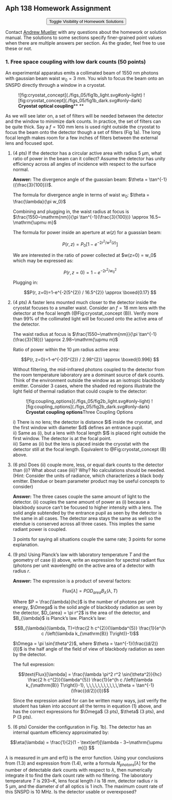 ## Aph 138 Homework Assignment

<!-- the html tag makes this only appear on the website -->

<!-- if you don't use the {=html} syntax, then the inside of the div would be rendered in the latex document -->

<button style="display: block; margin-left: auto; margin-right: auto" class="md-button md-button--primary">Toggle Visibility of Homework Solutions</button></td>

<!-- This span is processed by  pandoc-latex-color so that the color of the pdf will change also. -->

<span class=blue>Contact [Andrew Mueller](mailto:andrewstermueller@gmail.com) with any questions about the homework or solution manual. The solutions to some sections specify finer-grained point values when there are multiple answers per section. As the grader, feel free to use these or not. </span>

### 1. Free space coupling with low dark counts (50 points)

An experimental apparatus emits a collimated beam of $1550~\mathrm{nm}$ photons with gaussian beam waist $w_0 = 3~\mathrm{mm}$. You wish to focus the beam onto an SNSPD directly through a window in a cryostat.

<figure markdown> 
    <a name='fig:cryostat_concept'></a> 
    ![fig:cryostat_concept](./figs_05/fig1b_light.svg#only-light)
    ![fig:cryostat_concept](./figs_05/fig1b_dark.svg#only-dark) 
    <figcaption><b>Cryostat optical coupling</b>** **</figcaption> 
</figure>

As we will see later on, a set of filters will be needed between the detector and the window to minimize dark counts. In practice, the set of filters can be quite thick. Say a $f = 100~\mathrm{mm}$ lens is used right outside the cryostat to focus the beam onto the detector though a set of filters (Fig 1a). The long focal length makes room for a few inches of filters between the external lens and focused spot.

<!-- This is a link to [The cryostat](./#fig:cryostat_concept) -->

1.  (4 pts) If the detector has a circular active area with radius $5~\mathrm{\upmu m}$, what ratio of power in the beam can it collect? Assume the detector has unity efficiency across all angles of incidence with respect to the surface normal.

    <span class=blue markdown> **Answer:** </span> <span class=blue markdown> The divergence angle of the guassian beam: $\theta = \tan^{-1}({\frac{3}{100}})$. </span>

    <span class=blue markdown> The formula for divergence angle in terms of waist $w_0$: $\theta = \frac{\lambda}{\pi w_0}$ </span>

    <span class=blue markdown> Combining and plugging in, the waist radius at focus is $\frac{1550~\mathrm{nm}}{\pi \tan^{-1}(\frac{3}{100})} \approx 16.5~ \mathrm{\upmu m}$ </span>

    <span class=blue markdown> The formula for power inside an aperture at $w(z)$ for a guassian beam:</span>

    <div class=blue markdown>

    $$P(r, z)=P_{0}\left[1-e^{-2 r^{2} / w^{2}(z)}\right]$$

    </div>
    <span class=blue markdown>We are interested in the ratio of power collected at $w(z=0) = w_0$ which may be expressed as:</span>

    <div class=blue markdown>

    $$P(r, z=0)=1-e^{-2 r^{2} / w_0^{2}}$$

    </div>
    <span class=blue markdown>Plugging in: </span>

    <div class=blue markdown>

    $$P(r, z=0)=1-e^{-2(5^{2}) / 16.5^{2}} \approx  \boxed{0.17} $$

    </div>

2.  (4 pts) A faster lens mounted much closer to the detector inside the cryostat focuses to a smaller waist. Consider an $f = 18~\mathrm{mm}$ lens with the detector at the focal length (@Fig:cryostat_concept (B)). Verify more than 99% of the collimated light will be focused onto the active area of the detector.

    <span class=blue markdown> The waist radius at focus is $\frac{1550~\mathrm{nm}}{\pi \tan^{-1}(\frac{3}{18})} \approx 2.98~\mathrm{\upmu m}$ </span>

    <span class=blue markdown>Ratio of power within the $10~\mathrm{\upmu m}$ radius active area: </span>

    <div class=blue markdown>

    $$P(r, z=0)=1-e^{-2(5^{2}) / 2.98^{2}} \approx \boxed{0.996} $$

    </div>
    Without filtering, the mid-infrared photons coupled to the detector from the room temperature laboratory are a dominant source of dark counts. Think of the environment outside the window as an isotropic blackbody emitter. Consider 3 cases, where the shaded red regions illustrate the light field of thermal radiation that could couple to the detector:

    <figure markdown> 
        <a name='fig:coupling_options'></a> 
        ![fig:coupling_options](./figs_05/fig2b_light.svg#only-light)
        ![fig:coupling_options](./figs_05/fig2b_dark.svg#only-dark) 
        <figcaption><b>Cryostat coupling options</b>Three Coupling Options</figcaption> 
    </figure>
    i)  There is no lens; the detector is distance $l$ inside the cryostat, and the first window with diameter $d$ defines an entrance pupil. <br>
    ii) Same as (i), but a lens with focal length $l$ is placed right outside the first window. The detector is at the focal point. <br>
    iii) Same as (ii) but the lens is placed inside the cryostat with the detector still at the focal length. Equivalent to @Fig:cryostat_concept (B) above. <br>

3.  (6 pts) Does (ii) couple more, less, or equal dark counts to the detector than (i)? What about case (iii)? Why? No calculations should be needed. (Hint: Consider the units of radiance, which characterizes a black body emitter. Etendue or beam parameter product may be useful concepts to consider)

    <span class=blue markdown> **Answer:** </span> <span class=blue markdown> The three cases couple the same amount of light to the detector. (ii) couples the same amount of power as (i) because a blackbody source can’t be focused to higher intensity with a lens. The solid angle subtended by the entrance pupil as seen by the detector is the same in all cases. The detector area stays the same as well so the etendue is conserved across all three cases. This implies the same radiant power is coupled. </span>

    <span class=red markdown> 3 points for saying all situations couple the same rate; 3 points for some explanation. </span>

4.  (9 pts) Using Planck’s law with laboratory temperature $T$ and the geometry of case (i) above, write an expression for spectral radiant flux (photons per unit wavelength) on the active area of a detector with radius $r$.

    <span class=blue markdown> **Answer:** </span> <span class=blue markdown>The expression is a product of several factors:</span>

    <div class=blue markdown>

    $$\text{Flux}[\lambda] = P \Omega D_{area} B_{\lambda}(\lambda, T)$$

    </div>
    <span class=blue markdown> Where $P = \frac{\lambda}{hc}$ is the number of photons per unit energy, $\Omega$ is the solid angle of blackbody radiation as seen by the detector, $D_{area} = \pi r^2$ is the area of the detector, and $B_{\lambda}$ is Planck’s law. </span> <span class=blue markdown>Planck’s law:</span>

    <div class=blue markdown>

    $$B_{\lambda}(\lambda, T)=\frac{2 h c^{2}}{\lambda^{5}} \frac{1}{e^{h c /\left(\lambda k_{\mathrm{B}} T\right)}-1}$$

    </div>
    <span class=blue markdown> $\Omega = \pi \sin{\theta^2}$, where $\theta = \tan^{-1}(\frac{(d/2)}{l})$ is the half angle of the field of view of blackbody radiation as seen by the detector. </span>

    <span class=blue markdown>The full expression: </span>

    <div class=blue markdown>

    $$\text{Flux}[\lambda] = \frac{\lambda \pi^2 r^2 \sin{\theta^2}}{hc} \frac{2 h c^{2}}{\lambda^{5}} \frac{1}{e^{h c /\left(\lambda k_{\mathrm{B}} T\right)}-1}, \,\,\,\,\,\,\,\,\,\,\,\theta = \tan^{-1}(\frac{(d/2)}{l})$$

    </div>
    <span class=blue markdown> Since the expression asked for can be written many ways, just verify the student has taken into account all the terms in equation (1) above, and has the correct expressions for</span> <span class=red markdown>$\Omega$ (3 pts), $\theta$ (3 pts), and P (3 pts).</span>

5.  (6 pts) Consider the configuration in Fig. 1b). The detector has an internal quantum efficiency approximated by: <!--\footnote{A more accurate model would include the transmission spectrum of the optical stack in which the nanowire is embedded, along with a non-unity coupling efficiency}:  -->

$$\eta(\lambda) = \frac{1}{2}(1 - \text{erf}[\lambda - 3~\mathrm{\upmu m}]) $$

$\lambda$ is measured in $\mathrm{\upmu m}$ and $\text{erf}()$ is the error function. Using your conclusions from (1.3) and expression from (1.4), write a formula $N_{photons}[\lambda]$ for the number of detectable dark counts with respect to $\lambda$, then numerically integrate it to find the dark count rate with no filtering. The laboratory temperature $T$ is 293\~K, lens focal length $l$ is $18~\text{mm}$, detector radius $r$ is $5~\mathrm{\upmu m}$, and the diameter $d$ of all optics is 1 inch. The maximum count rate of this SNSPD is 10 MHz. Is the detector usable or overexposed?

<!-- Keep at end of the page! -->

<script src="../../chapter_05/code/section_05.js"></script>
